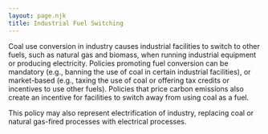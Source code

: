 ```yaml
---
layout: page.njk
title: Industrial Fuel Switching
---
```

Coal use conversion in industry causes industrial facilities to switch to other fuels, such as natural gas and biomass, when running industrial equipment or producing electricity.  Policies promoting fuel conversion can be mandatory (e.g., banning the use of coal in certain industrial facilities), or market-based (e.g., taxing the use of coal or offering tax credits or incentives to use other fuels). Policies that price carbon emissions also create an incentive for facilities to switch away from using coal as a fuel.

This policy may also represent electrification of industry, replacing coal or natural gas-fired processes with electrical processes.
